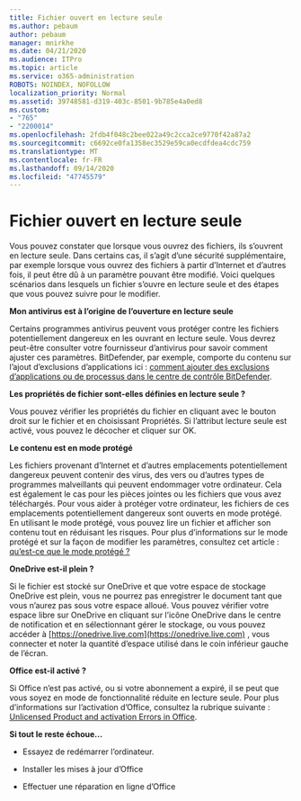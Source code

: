 ```yaml
---
title: Fichier ouvert en lecture seule
ms.author: pebaum
author: pebaum
manager: mnirkhe
ms.date: 04/21/2020
ms.audience: ITPro
ms.topic: article
ms.service: o365-administration
ROBOTS: NOINDEX, NOFOLLOW
localization_priority: Normal
ms.assetid: 39748581-d319-403c-8501-9b785e4a0ed8
ms.custom:
- "765"
- "2200014"
ms.openlocfilehash: 2fdb4f048c2bee022a49c2cca2ce9770f42a87a2
ms.sourcegitcommit: c6692ce0fa1358ec3529e59ca0ecdfdea4cdc759
ms.translationtype: MT
ms.contentlocale: fr-FR
ms.lasthandoff: 09/14/2020
ms.locfileid: "47745579"
---
```

# <a name="file-open-read-only"></a>Fichier ouvert en lecture seule

Vous pouvez constater que lorsque vous ouvrez des fichiers, ils s’ouvrent en lecture seule. Dans certains cas, il s’agit d’une sécurité supplémentaire, par exemple lorsque vous ouvrez des fichiers à partir d’Internet et d’autres fois, il peut être dû à un paramètre pouvant être modifié. Voici quelques scénarios dans lesquels un fichier s’ouvre en lecture seule et des étapes que vous pouvez suivre pour le modifier.
  
 **Mon antivirus est à l’origine de l’ouverture en lecture seule**
  
Certains programmes antivirus peuvent vous protéger contre les fichiers potentiellement dangereux en les ouvrant en lecture seule. Vous devrez peut-être consulter votre fournisseur d’antivirus pour savoir comment ajuster ces paramètres. BitDefender, par exemple, comporte du contenu sur l’ajout d’exclusions d’applications ici : [comment ajouter des exclusions d’applications ou de processus dans le centre de contrôle BitDefender](https://aka.ms/AA6098i).
  
 **Les propriétés de fichier sont-elles définies en lecture seule ?**
  
Vous pouvez vérifier les propriétés du fichier en cliquant avec le bouton droit sur le fichier et en choisissant Propriétés. Si l’attribut lecture seule est activé, vous pouvez le décocher et cliquer sur OK.
  
 **Le contenu est en mode protégé**
  
Les fichiers provenant d’Internet et d’autres emplacements potentiellement dangereux peuvent contenir des virus, des vers ou d’autres types de programmes malveillants qui peuvent endommager votre ordinateur. Cela est également le cas pour les pièces jointes ou les fichiers que vous avez téléchargés. Pour vous aider à protéger votre ordinateur, les fichiers de ces emplacements potentiellement dangereux sont ouverts en mode protégé. En utilisant le mode protégé, vous pouvez lire un fichier et afficher son contenu tout en réduisant les risques. Pour plus d’informations sur le mode protégé et sur la façon de modifier les paramètres, consultez cet article : [qu’est-ce que le mode protégé ?](https://support.office.com/article/d6f09ac7-e6b9-4495-8e43-2bbcdbcb6653)
  
 **OneDrive est-il plein ?**
  
Si le fichier est stocké sur OneDrive et que votre espace de stockage OneDrive est plein, vous ne pourrez pas enregistrer le document tant que vous n’aurez pas sous votre espace alloué. Vous pouvez vérifier votre espace libre sur OneDrive en cliquant sur l’icône OneDrive dans le centre de notification et en sélectionnant gérer le stockage, ou vous pouvez accéder à [https://onedrive.live.com](https://onedrive.live.com) , vous connecter et noter la quantité d’espace utilisé dans le coin inférieur gauche de l’écran.
  
 **Office est-il activé ?**
  
Si Office n’est pas activé, ou si votre abonnement a expiré, il se peut que vous soyez en mode de fonctionnalité réduite en lecture seule. Pour plus d’informations sur l’activation d’Office, consultez la rubrique suivante : [Unlicensed Product and activation Errors in Office](https://support.office.com/article/0d23d3c0-c19c-4b2f-9845-5344fedc4380).
  
 **Si tout le reste échoue...**
  
- Essayez de redémarrer l’ordinateur.
    
- Installer les mises à jour d’Office
    
- Effectuer une réparation en ligne d’Office
    

